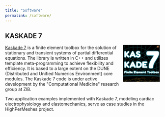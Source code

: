 ```yaml
---
title: "Software"
permalink: /software/
---
```



## KASKADE 7 ##

<picture>
<img src="/assets/images/Logo-Kaskade7.png" width="120" style="float:right;" title="KASKADE 7 Logo">
</picture>

[Kaskade 7](http://www.zib.de/projects/kaskade7-finite-element-toolbox) is a finite element toolbox for the solution of stationary and transient systems of partial differential equations. The library is written in C++ and utilizes template meta-programming to achieve flexibility and efficiency. It is based to a large extent on the DUNE (Distributed and Unified Numerics Environment) core modules. The Kaskade 7 code is under active development by the "Computational Medicine" research group at ZIB.

Two application examples implemented with Kaskade 7, modeling cardiac electrophysiology and elastomechanics, serve as case studies in the HighPerMeshes project.
